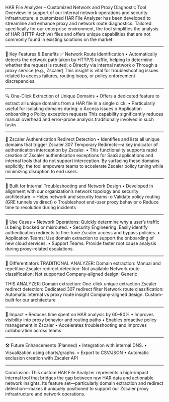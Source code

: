 HAR File Analyzer – Customized Network and Proxy Diagnostic Tool
Overview:
In support of our internal network operations and security infrastructure, a customized HAR File Analyzer has been developed to streamline and enhance proxy and network route diagnostics. Tailored specifically for our enterprise environment, the tool simplifies the analysis of HAR (HTTP Archive) files and offers unique capabilities that are not commonly found in existing solutions on the market.
________________________________________
🎯 Key Features & Benefits
✅ Network Route Identification
•	Automatically detects the network path taken by HTTP/S traffic, helping to determine whether the request is routed:
  o	Directly via internal network
  o	Through a proxy service (e.g., Zscaler)
This insight is vital for troubleshooting issues related to access failures, routing loops, or policy enforcement discrepancies.
________________________________________
🔍 One-Click Extraction of Unique Domains
•	Offers a dedicated feature to extract all unique domains from a HAR file in a single click.
•	Particularly useful for isolating domains during:
  o	Access issues
  o	Application onboarding
  o	Policy exception requests
This capability significantly reduces manual overhead and error-prone analysis traditionally involved in such tasks.
________________________________________
🔐 Zscaler Authentication Redirect Detection
•	Identifies and lists all unique domains that trigger Zscaler 307 Temporary Redirects—a key indicator of authentication interception by Zscaler.
•	This functionality supports rapid creation of Zscaler authentication exceptions for SaaS applications and internal tools that do not support interception.
By surfacing these domains explicitly, the tool empowers teams to accelerate Zscaler policy tuning while minimizing disruption to end users.
________________________________________
🧰 Built for Internal Troubleshooting and Network Design
•	Developed in alignment with our organization’s network topology and security architecture.
•	Helps network and security teams:
  o	Validate policy routing (GRE tunnels vs direct)
  o	Troubleshoot end-user proxy behavior
  o	Reduce time to resolution during incidents
________________________________________
💼 Use Cases
•	Network Operations: Quickly determine why a user’s traffic is being blocked or misrouted.
•	Security Engineering: Easily identify authentication redirects to fine-tune Zscaler access and bypass policies.
•	Application Teams: Use domain extraction to support the onboarding of new cloud services.
•	Support Teams: Provide faster root cause analysis during proxy-related escalations.
________________________________________
🧠 Differentiators
TRADITIONAL ANALYZER:
  Domain extraction: Manual and repetitive
  Zscaler redirect detection: Not available
  Network route classification: Not supported
  Company-aligned design: Generic

THIS ANALYZER:
  Domain extraction: One-click unique extraction
  Zscaler redirect detection: Dedicated 307 redirect filter
  Network route classification: Automatic internal vs proxy route insight
  Company-aligned design: Custom-built for our architecture
________________________________________
🚀 Impact
•	Reduces time spent on HAR analysis by 60–80%
•	Improves visibility into proxy behavior and routing paths
•	Enables proactive policy management in Zscaler
•	Accelerates troubleshooting and improves collaboration across teams
________________________________________
🛠️ Future Enhancements (Planned)
•	Integration with internal DNS.
•	Visualization using charts/graphs.
•	Export to CSV/JSON
•	Automatic exclusion creation with Zscaler API
________________________________________
Conclusion:
This custom HAR File Analyzer represents a high-impact internal tool that bridges the gap between raw HAR data and actionable network insights. Its feature set—particularly domain extraction and redirect detection—makes it uniquely positioned to support our Zscaler proxy infrastructure and network operations.
